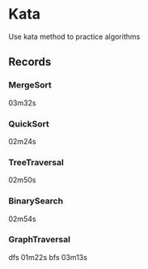 # Kata
Use kata method to practice algorithms

## Records
### MergeSort
03m32s
### QuickSort
02m24s
### TreeTraversal
02m50s
### BinarySearch
02m54s
### GraphTraversal
dfs 01m22s
bfs 03m13s
